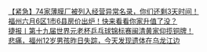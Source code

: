   
[【紧急】74家薄膜厂被列入经营异常名录，你们还剩3天时间！](http://www.dianyue.me/archives/410/z33vuive2w0pyxoj/)  
[福州六月6区1市6县房价出炉！快来看看你家升值了没？](http://www.dianyue.me/archives/637/9tro2248iqod2z7s/)  
[捷报丨第十九届世界元老杯乒乓球锦标赛闽清黄家仰揽铜牌！](http://www.dianyue.me/archives/227/umegntl8bb2knu4e/)  
[悲痛，福州12岁男孩昨日失踪，今天发现遗体在乌龙江边](http://www.dianyue.me/archives/259/86u9v9yz15kft73g/)